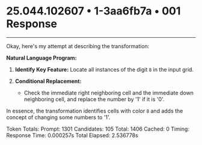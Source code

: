 # 25.044.102607 • 1-3aa6fb7a • 001 Response

---
Okay, here's my attempt at describing the transformation:

**Natural Language Program:**

1.  **Identify Key Feature:** Locate all instances of the digit `8` in the input grid.

2.  **Conditional Replacement:**
    *   Check the immediate right neighboring cell and the immediate down neighboring cell, and replace the number by '1' if it is '0'.

In essence, the transformation identifies cells with color `8` and adds the concept of changing some numbers to '1'.


Token Totals:
  Prompt: 1301
  Candidates: 105
  Total: 1406
  Cached: 0
Timing:
  Response Time: 0.000257s
  Total Elapsed: 2.536778s
